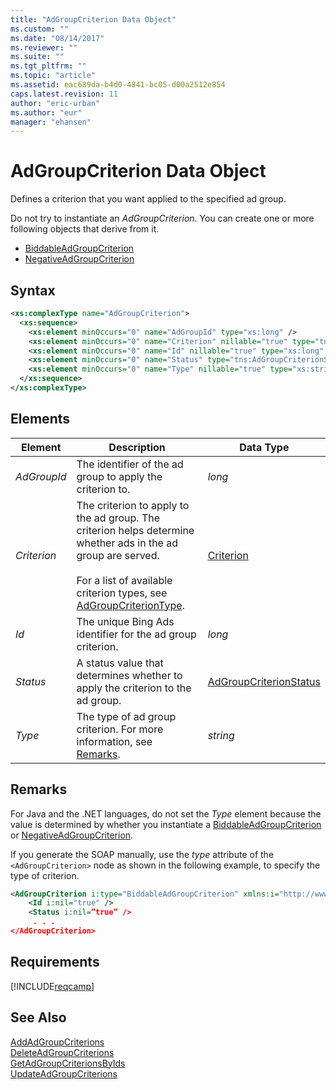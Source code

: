 ```yaml
---
title: "AdGroupCriterion Data Object"
ms.custom: ""
ms.date: "08/14/2017"
ms.reviewer: ""
ms.suite: ""
ms.tgt_pltfrm: ""
ms.topic: "article"
ms.assetid: eac689da-b4d0-4841-bc05-d00a2512e854
caps.latest.revision: 11
author: "eric-urban"
ms.author: "eur"
manager: "ehansen"
---
```

# AdGroupCriterion Data Object
Defines a criterion that you want applied to the specified ad group.

Do not try to instantiate an *AdGroupCriterion*. You can create one or more following objects that derive from it.
-   [BiddableAdGroupCriterion](../campaign-api/biddableadgroupcriterion-data-object.md)
-   [NegativeAdGroupCriterion](../campaign-api/negativeadgroupcriterion-data-object.md)

## Syntax

```xml
<xs:complexType name="AdGroupCriterion">
  <xs:sequence>
    <xs:element minOccurs="0" name="AdGroupId" type="xs:long" />
    <xs:element minOccurs="0" name="Criterion" nillable="true" type="tns:Criterion" />
    <xs:element minOccurs="0" name="Id" nillable="true" type="xs:long" />
    <xs:element minOccurs="0" name="Status" type="tns:AdGroupCriterionStatus" />
    <xs:element minOccurs="0" name="Type" nillable="true" type="xs:string" />
  </xs:sequence>
</xs:complexType>
```

## <a name="Elements"></a>Elements

|Element|Description|Data Type|
|-----------|---------------|-------------|
|*AdGroupId*|The identifier of the ad group to apply the criterion to.|*long*|
|*Criterion*|The criterion to apply to the ad group. The criterion helps determine whether ads in the ad group are served.<br/><br/>For a list of available criterion types, see [AdGroupCriterionType](../campaign-api/adgroupcriteriontype-value-set.md).|[Criterion](../campaign-api/criterion-data-object.md)|
|*Id*|The unique Bing Ads identifier for the ad group criterion.|*long*|
|*Status*|A status value that determines whether to apply the criterion to the ad group.|[AdGroupCriterionStatus](../campaign-api/adgroupcriterionstatus-value-set.md)|
|*Type*|The type of ad group criterion. For more information, see [Remarks](#remarks).|*string*|

## <a name="remarks"></a>Remarks
For Java and the .NET languages, do not set the *Type* element because the value is determined by whether you instantiate a [BiddableAdGroupCriterion](../campaign-api/biddableadgroupcriterion-data-object.md) or [NegativeAdGroupCriterion](../campaign-api/negativeadgroupcriterion-data-object.md).

If you generate the SOAP manually, use the *type* attribute of the `<AdGroupCriterion>` node as shown in the following example, to specify the type of criterion.

```xml
<AdGroupCriterion i:type="BiddableAdGroupCriterion" xmlns:i="http://www.w3.org/2001/XMLSchema-instance">
    <Id i:nil="true" />
    <Status i:nil=”true” />
     . . .
</AdGroupCriterion>
```

## Requirements
[!INCLUDE[reqcamp](../campaign-api/includes/reqcamp.md)]
## See Also
[AddAdGroupCriterions](../campaign-api/addadgroupcriterions-service-operation.md)  
[DeleteAdGroupCriterions](../campaign-api/deleteadgroupcriterions-service-operation.md)  
[GetAdGroupCriterionsByIds](../campaign-api/getadgroupcriterionsbyids-service-operation.md)  
[UpdateAdGroupCriterions](../campaign-api/updateadgroupcriterions-service-operation.md)  

